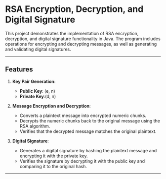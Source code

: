 # RSA Encryption, Decryption, and Digital Signature  

This project demonstrates the implementation of RSA encryption, decryption, and digital signature functionality in Java. The program includes operations for encrypting and decrypting messages, as well as generating and validating digital signatures.  

---

## Features  
1. **Key Pair Generation**:  
   - **Public Key**: (e, n)  
   - **Private Key**:(d, n)  

2. **Message Encryption and Decryption**:  
   - Converts a plaintext message into encrypted numeric chunks.  
   - Decrypts the numeric chunks back to the original message using the RSA algorithm.  
   - Verifies that the decrypted message matches the original plaintext.  

3. **Digital Signature**:  
   - Generates a digital signature by hashing the plaintext message and encrypting it with the private key.  
   - Verifies the signature by decrypting it with the public key and comparing it to the original hash.  

---
